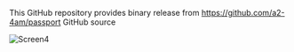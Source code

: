 This GitHub repository provides binary release from https://github.com/a2-4am/passport GitHub source

![Screen4](https://github.com/user-attachments/assets/3c99ec56-89cc-49c9-a4a7-9c16a278eb54)
